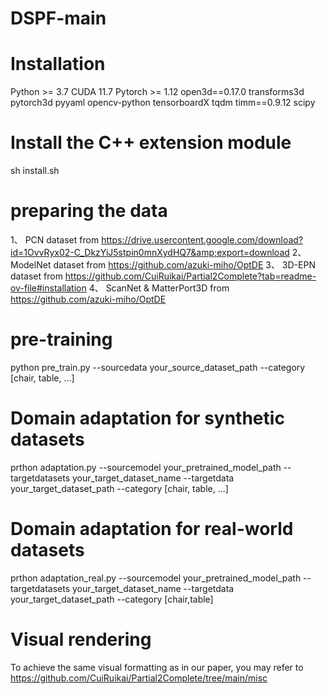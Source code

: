 # DSPF-main

# Installation
Python >= 3.7
CUDA 11.7
Pytorch >= 1.12
open3d==0.17.0
transforms3d
pytorch3d
pyyaml
opencv-python
tensorboardX
tqdm
timm==0.9.12
scipy

# Install the C++ extension module
sh install.sh

# preparing the data
1、 PCN dataset from https://drive.usercontent.google.com/download?id=1OvvRyx02-C_DkzYiJ5stpin0mnXydHQ7&amp;export=download
2、 ModelNet dataset from https://github.com/azuki-miho/OptDE
3、 3D-EPN dataset from https://github.com/CuiRuikai/Partial2Complete?tab=readme-ov-file#installation
4、 ScanNet & MatterPort3D from https://github.com/azuki-miho/OptDE

# pre-training
python pre_train.py --sourcedata your_source_dataset_path --category [chair, table, ...]

# Domain adaptation for synthetic datasets
prthon adaptation.py --sourcemodel your_pretrained_model_path --targetdatasets your_target_dataset_name --targetdata your_target_dataset_path --category [chair, table, ...]

# Domain adaptation for real-world datasets
prthon adaptation_real.py --sourcemodel your_pretrained_model_path --targetdatasets your_target_dataset_name --targetdata your_target_dataset_path --category [chair,table]

# Visual rendering
To achieve the same visual formatting as in our paper, you may refer to https://github.com/CuiRuikai/Partial2Complete/tree/main/misc
